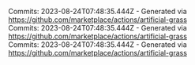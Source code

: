 Commits: 2023-08-24T07:48:35.444Z - Generated via https://github.com/marketplace/actions/artificial-grass
<br>
Commits: 2023-08-24T07:48:35.444Z - Generated via https://github.com/marketplace/actions/artificial-grass
<br>
Commits: 2023-08-24T07:48:35.444Z - Generated via https://github.com/marketplace/actions/artificial-grass
<br>
